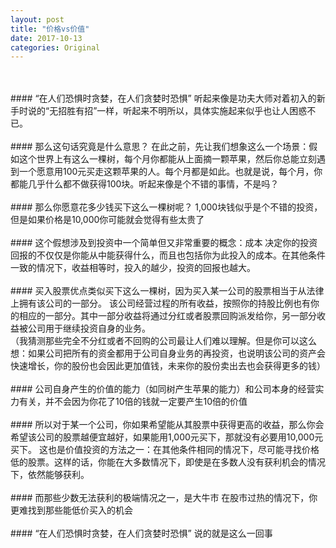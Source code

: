 ```yaml
---
layout: post
title: "价格vs价值"
date: 2017-10-13
categories: Original
---
```


<br>
<br>
#### “在人们恐惧时贪婪，在人们贪婪时恐惧”
听起来像是功夫大师对着初入的新手时说的“无招胜有招”一样，听起来不明所以，具体实施起来似乎也让人困惑不已。
<br>
<br>
#### 那么这句话究竟是什么意思？
在此之前，先让我们想象这么一个场景：假如这个世界上有这么一棵树，每个月你都能从上面摘一颗苹果，然后你总能立刻遇到一个愿意用100元买走这颗苹果的人。每个月都是如此。也就是说，每个月，你都能几乎什么都不做获得100块。听起来像是个不错的事情，不是吗？
<br>
<br>
#### 那么你愿意花多少钱买下这么一棵树呢？
1,000块钱似乎是个不错的投资，但是如果价格是10,000你可能就会觉得有些太贵了
<br>
<br>
#### 这个假想涉及到投资中一个简单但又非常重要的概念：成本
决定你的投资回报的不仅仅是你能从中能获得什么，而且也包括你为此投入的成本。在其他条件一致的情况下，收益相等时，投入的越少，投资的回报也越大。
<br>
<br>
#### 买入股票优点类似买下这么一棵树，因为买入某一公司的股票相当于从法律上拥有该公司的一部分。
该公司经营过程的所有收益，按照你的持股比例也有你的相应的一部分。其中一部分收益将通过分红或者股票回购派发给你，另一部分收益被公司用于继续投资自身的业务。
<br>
（我猜测那些完全不分红或者不回购的公司最让人们难以理解。但是你可以这么想：如果公司把所有的资金都用于公司自身业务的再投资，也说明该公司的资产会快速增长，你的股份也会因此更加值钱，未来你的股份卖出去也会获得更多的钱）
<br>
<br>
#### 公司自身产生的价值的能力（如同树产生苹果的能力）和公司本身的经营实力有关，并不会因为你花了10倍的钱就一定要产生10倍的价值
<br>
<br>
#### 所以对于某一个公司，你如果希望能从其股票中获得更高的收益，那么你会希望该公司的股票越便宜越好，如果能用1,000元买下，那就没有必要用10,000元买下。
这也是价值投资的方法之一：在其他条件相同的情况下，尽可能寻找价格低的股票。这样的话，你能在大多数情况下，即使是在多数人没有获利机会的情况下，依然能够获利。
<br>
<br>
#### 而那些少数无法获利的极端情况之一，是大牛市
在股市过热的情况下，你更难找到那些能低价买入的机会
<br>
<br>
#### “在人们恐惧时贪婪，在人们贪婪时恐惧”
说的就是这么一回事





